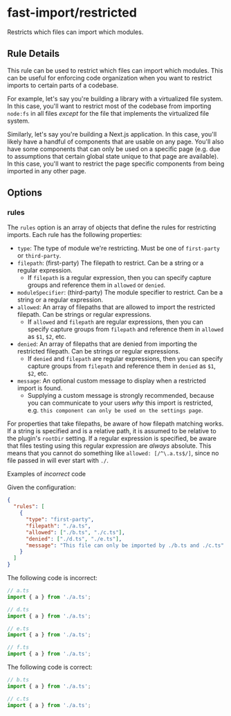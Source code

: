 # fast-import/restricted

Restricts which files can import which modules.

## Rule Details

This rule can be used to restrict which files can import which modules. This can be useful for enforcing code organization when you want to restrict imports to certain parts of a codebase.

For example, let's say you're building a library with a virtualized file system. In this case, you'll want to restrict most of the codebase from importing `node:fs` in all files _except_ for the file that implements the virtualized file system.

Similarly, let's say you're building a Next.js application. In this case, you'll likely have a handful of components that are usable on any page. You'll also have some components that can only be used on a specific page (e.g. due to assumptions that certain global state unique to that page are available). In this case, you'll want to restrict the page specific components from being imported in any other page.

## Options

### rules

The `rules` option is an array of objects that define the rules for restricting imports. Each rule has the following properties:

- `type`: The type of module we're restricting. Must be one of `first-party` or `third-party`.
- `filepath`: (first-party) The filepath to restrict. Can be a string or a regular expression.
  - If `filepath` is a regular expression, then you can specify capture groups and reference them in `allowed` or `denied`.
- `moduleSpecifier`: (third-party) The module specifier to restrict. Can be a string or a regular expression.
- `allowed`: An array of filepaths that are allowed to import the restricted filepath. Can be strings or regular expressions.
  - If `allowed` and `filepath` are regular expressions, then you can specify capture groups from `filepath` and reference them in `allowed` as `$1`, `$2`, etc.
- `denied`: An array of filepaths that are denied from importing the restricted filepath. Can be strings or regular expressions.
  - If `denied` and `filepath` are regular expressions, then you can specify capture groups from `filepath` and reference them in `denied` as `$1`, `$2`, etc.
- `message`: An optional custom message to display when a restricted import is found.
  - Supplying a custom message is strongly recommended, because you can communicate to your users _why_ this import is restricted, e.g. `this component can only be used on the settings page`.

For properties that take filepaths, be aware of how filepath matching works. If a string is specified and is a relative path, it is assumed to be relative to the plugin's `rootDir` setting. If a regular expression is specified, be aware that files testing using this regular expression are _always_ absolute. This means that you cannot do something like `allowed: [/^\.a.ts$/]`, since no file passed in will ever start with `./`.

Examples of _incorrect_ code

Given the configuration:

```json
{
  "rules": [
    {
      "type": "first-party",
      "filepath": "./a.ts",
      "allowed": ["./b.ts", "./c.ts"],
      "denied": ["./d.ts", "./e.ts"],
      "message": "This file can only be imported by ./b.ts and ./c.ts"
    }
  ]
}
```

The following code is incorrect:

```ts
// a.ts
import { a } from './a.ts';

// d.ts
import { a } from './a.ts';

// e.ts
import { a } from './a.ts';

// f.ts
import { a } from './a.ts';
```

The following code is correct:

```ts
// b.ts
import { a } from './a.ts';

// c.ts
import { a } from './a.ts';
```
